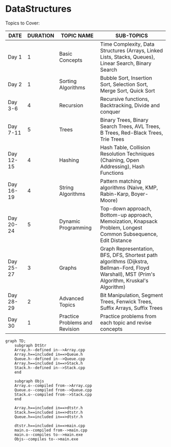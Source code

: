 # DataStructures

Topics to Cover:

| DATE    | DURATION | TOPIC NAME          | SUB-TOPICS                                                                                           |
| ------- | -------- | ------------------ | ---------------------------------------------------------------------------------------------------- |
| Day 1   | 1        | Basic Concepts     | Time Complexity, Data Structures (Arrays, Linked Lists, Stacks, Queues), Linear Search, Binary Search |
| Day 2   | 1        | Sorting Algorithms | Bubble Sort, Insertion Sort, Selection Sort, Merge Sort, Quick Sort                                 |
| Day 3-6 | 4        | Recursion          | Recursive functions, Backtracking, Divide and conquer                                               |
| Day 7-11 | 5        | Trees              | Binary Trees, Binary Search Trees, AVL Trees, B Trees, Red-Black Trees, Trie Trees                  |
| Day 12-15 | 4       | Hashing            | Hash Table, Collision Resolution Techniques (Chaining, Open Addressing), Hash Functions            |
| Day 16-19 | 4       | String Algorithms  | Pattern matching algorithms (Naive, KMP, Rabin-Karp, Boyer-Moore)                                   |
| Day 20-24 | 5       | Dynamic Programming | Top-down approach, Bottom-up approach, Memoization, Knapsack Problem, Longest Common Subsequence, Edit Distance |
| Day 25-27 | 3       | Graphs             | Graph Representation, BFS, DFS, Shortest path algorithms (Dijkstra, Bellman-Ford, Floyd Warshall), MST (Prim's Algorithm, Kruskal's Algorithm) |
| Day 28-29 | 2       | Advanced Topics    | Bit Manipulation, Segment Trees, Fenwick Trees, Suffix Arrays, Suffix Trees                         |
| Day 30   | 1        | Practice Problems and Revision | Practice problems from each topic and revise concepts                                     |


```mermaid
graph TD;
    subgraph DtStr
    Array.h--defined in-->Array.cpp
    Array.h==included in==>Queue.h
    Queue.h--defined in-->Queue.cpp
    Array.h==included in==>Stack.h
    Stack.h--defined in-->Stack.cpp
    end

    subgraph Objs
    Array.o--compiled from-->Array.cpp
    Queue.o--compiled from-->Queue.cpp
    Stack.o--compiled from-->Stack.cpp
    end 

    Array.h==included in==>dtstr.h
    Stack.h==included in==>dtstr.h
    Queue.h==included in==>dtstr.h

    dtstr.h==included in==>main.cpp
    main.o--compiled from-->main.cpp
    main.o--compiles to-->main.exe
    Objs--compiles to-->main.exe
```
